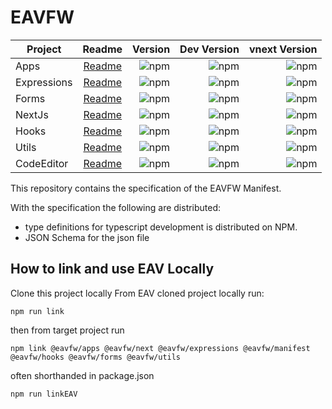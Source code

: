 # EAVFW

| Project      |      Readme                               |  Version                                                                             | Dev Version                                                                              | vnext Version                                                                              |
|--------------|:-----------------------------------------:|-------------------------------------------------------------------------------------:|-----------------------------------------------------------------------------------------:|-------------------------------------------------------------------------------------------:|
| Apps         |  [Readme](src/apps/readme.md)             | ![npm](https://img.shields.io/npm/v/@eavfw/manifest?label=%40eavfw%2Fmanifest)       | ![npm](https://img.shields.io/npm/v/@eavfw/manifest/dev?label=%40eavfw%2Fmanifest)       | ![npm](https://img.shields.io/npm/v/@eavfw/manifest/vnext?label=%40eavfw%2Fmanifest)       |
| Expressions  |  [Readme](src/expressions/readme.md)      | ![npm](https://img.shields.io/npm/v/@eavfw/expressions?label=%40eavfw%2Fexpressions) | ![npm](https://img.shields.io/npm/v/@eavfw/expressions/dev?label=%40eavfw%2Fexpressions) | ![npm](https://img.shields.io/npm/v/@eavfw/expressions/vnext?label=%40eavfw%2Fexpressions) |
| Forms        |  [Readme](src/forms/readme.md)            | ![npm](https://img.shields.io/npm/v/@eavfw/forms?label=%40eavfw%2Fforms)             | ![npm](https://img.shields.io/npm/v/@eavfw/forms/dev?label=%40eavfw%2Fforms)             | ![npm](https://img.shields.io/npm/v/@eavfw/forms/vnext?label=%40eavfw%2Fforms)             |
| NextJs       |  [Readme](src/nextjs/readme.md)           | ![npm](https://img.shields.io/npm/v/@eavfw/next?label=%40eavfw%2Fnext)               | ![npm](https://img.shields.io/npm/v/@eavfw/next/dev?label=%40eavfw%2Fnext)               | ![npm](https://img.shields.io/npm/v/@eavfw/next/vnext?label=%40eavfw%2Fnext)               |
| Hooks        |  [Readme](src/hooks/readme.md)            | ![npm](https://img.shields.io/npm/v/@eavfw/hooks?label=%40eavfw%2Fhooks)             | ![npm](https://img.shields.io/npm/v/@eavfw/hooks/dev?label=%40eavfw%2Fhooks)             | ![npm](https://img.shields.io/npm/v/@eavfw/hooks/vnext?label=%40eavfw%2Fhooks)             |
| Utils        |  [Readme](src/utils/readme.md)            | ![npm](https://img.shields.io/npm/v/@eavfw/utils?label=%40eavfw%2Futils)             | ![npm](https://img.shields.io/npm/v/@eavfw/utils/dev?label=%40eavfw%2Futils)             | ![npm](https://img.shields.io/npm/v/@eavfw/utils/vnext?label=%40eavfw%2Futils)             |
| CodeEditor   |  [Readme](src/codeeditor/readme.md)       | ![npm](https://img.shields.io/npm/v/@eavfw/codeeditor?label=%40eavfw%2Fcodeeditor)   | ![npm](https://img.shields.io/npm/v/@eavfw/codeeditor/dev?label=%40eavfw%2Fcodeeditor)   | ![npm](https://img.shields.io/npm/v/@eavfw/codeeditor/vnext?label=%40eavfw%2Fcodeeditor)   |

 
This repository contains the specification of the EAVFW Manifest.

With the specification the following are distributed:
 - type definitions for typescript development is distributed on NPM.
 - JSON Schema for the json file



 ## How to link and use EAV Locally
 Clone this project locally
 From EAV cloned project locally run:
 ```
 npm run link
 ```

 then from target project run
 ```
 npm link @eavfw/apps @eavfw/next @eavfw/expressions @eavfw/manifest @eavfw/hooks @eavfw/forms @eavfw/utils
 ```

 often shorthanded in package.json
 ```
 npm run linkEAV
 ```
